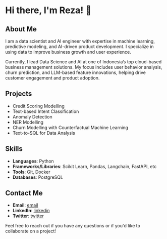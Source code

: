 # Hi there, I'm Reza! 👋

## About Me
I am a data scientist and AI engineer with expertise in machine learning, predictive modeling, and AI-driven product development. I specialize in using data to improve business growth and user experience.

Currently, I lead Data Science and AI at one of Indonesia’s top cloud-based business management solutions. My focus includes user behavior analysis, churn prediction, and LLM-based feature innovations, helping drive customer engagement and product adoption.

## Projects
- Credit Scoring Modelling
- Text-based Intent Classification
- Anomaly Detection
- NER Modelling
- Churn Modelling with Counterfactual Machine Learning
- Text-to-SQL for Data Analysis

## Skills
- **Languages**: Python
- **Frameworks/Libraries**: Scikit Learn, Pandas, Langchain, FastAPI, etc
- **Tools**: Git, Docker
- **Databases**: PostgreSQL

## Contact Me
- **Email**: [email](mailto:reza16.sugiarto@gmail.com)
- **LinkedIn**: [linkedin](https://www.linkedin.com/in/rzsgrt)
- **Twitter**: [twitter](https://twitter.com/rzsgrt)

Feel free to reach out if you have any questions or if you'd like to collaborate on a project!

````


